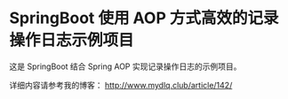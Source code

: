 # SpringBoot 使用 AOP 方式高效的记录操作日志示例项目

这是 SpringBoot 结合 Spring AOP 实现记录操作日志的示例项目。

详细内容请参考我的博客： http://www.mydlq.club/article/142/